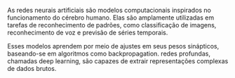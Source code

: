 As redes neurais artificiais são modelos computacionais inspirados no funcionamento do cérebro humano. 
Elas são amplamente utilizadas em tarefas de reconhecimento de padrões, como classificação de imagens, 
reconhecimento de voz e previsão de séries temporais.

Esses modelos aprendem por meio de ajustes em seus pesos sinápticos, baseando-se em algoritmos como backpropagation. 
redes profundas, chamadas deep learning, são capazes de extrair representações complexas de dados brutos.
